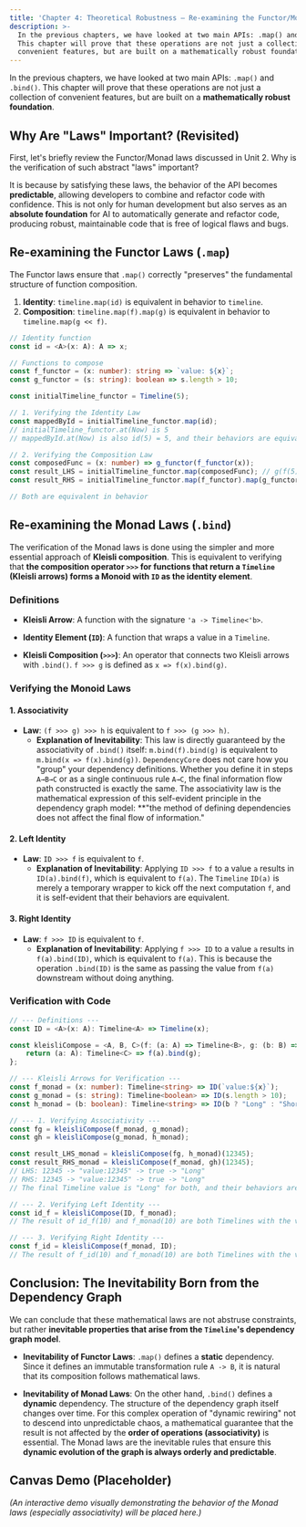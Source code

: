 ```yaml
---
title: 'Chapter 4: Theoretical Robustness — Re-examining the Functor/Monad Laws'
description: >-
  In the previous chapters, we have looked at two main APIs: .map() and .bind().
  This chapter will prove that these operations are not just a collection of
  convenient features, but are built on a mathematically robust foundation.
---
```

In the previous chapters, we have looked at two main APIs: `.map()` and `.bind()`. This chapter will prove that these operations are not just a collection of convenient features, but are built on a **mathematically robust foundation**.

## Why Are "Laws" Important? (Revisited)

First, let's briefly review the Functor/Monad laws discussed in Unit 2. Why is the verification of such abstract "laws" important?

It is because by satisfying these laws, the behavior of the API becomes **predictable**, allowing developers to combine and refactor code with confidence. This is not only for human development but also serves as an **absolute foundation** for AI to automatically generate and refactor code, producing robust, maintainable code that is free of logical flaws and bugs.

## Re-examining the Functor Laws (`.map`)

The Functor laws ensure that `.map()` correctly "preserves" the fundamental structure of function composition.

1.  **Identity**: `timeline.map(id)` is equivalent in behavior to `timeline`.
2.  **Composition**: `timeline.map(f).map(g)` is equivalent in behavior to `timeline.map(g << f)`.

<!-- end list -->

```typescript
// Identity function
const id = <A>(x: A): A => x;

// Functions to compose
const f_functor = (x: number): string => `value: ${x}`;
const g_functor = (s: string): boolean => s.length > 10;

const initialTimeline_functor = Timeline(5);

// 1. Verifying the Identity Law
const mappedById = initialTimeline_functor.map(id);
// initialTimeline_functor.at(Now) is 5
// mappedById.at(Now) is also id(5) = 5, and their behaviors are equivalent

// 2. Verifying the Composition Law
const composedFunc = (x: number) => g_functor(f_functor(x));
const result_LHS = initialTimeline_functor.map(composedFunc); // g(f(5)) -> false
const result_RHS = initialTimeline_functor.map(f_functor).map(g_functor);   // f(5) -> "value: 5" -> g("value: 5") -> false

// Both are equivalent in behavior
```

## Re-examining the Monad Laws (`.bind`)

The verification of the Monad laws is done using the simpler and more essential approach of **Kleisli composition**. This is equivalent to verifying that **the composition operator `>>>` for functions that return a `Timeline` (Kleisli arrows) forms a Monoid with `ID` as the identity element**.

### Definitions

- **Kleisli Arrow**: A function with the signature `'a -> Timeline<'b>`.

- **Identity Element (`ID`)**: A function that wraps a value in a `Timeline`.

- **Kleisli Composition (`>>>`)**: An operator that connects two Kleisli arrows with `.bind()`. `f >>> g` is defined as `x => f(x).bind(g)`.

### Verifying the Monoid Laws

#### 1. Associativity

- **Law**: `(f >>> g) >>> h` is equivalent to `f >>> (g >>> h)`.
  - **Explanation of Inevitability**: This law is directly guaranteed by the associativity of `.bind()` itself: `m.bind(f).bind(g)` is equivalent to `m.bind(x => f(x).bind(g))`. `DependencyCore` does not care how you "group" your dependency definitions. Whether you define it in steps `A→B→C` or as a single continuous rule `A→C`, the final information flow path constructed is exactly the same. The associativity law is the mathematical expression of this self-evident principle in the dependency graph model: **"the method of defining dependencies does not affect the final flow of information."

#### 2. Left Identity

- **Law**: `ID >>> f` is equivalent to `f`.
  - **Explanation of Inevitability**: Applying `ID >>> f` to a value `a` results in `ID(a).bind(f)`, which is equivalent to `f(a)`. The `Timeline` `ID(a)` is merely a temporary wrapper to kick off the next computation `f`, and it is self-evident that their behaviors are equivalent.

#### 3. Right Identity

- **Law**: `f >>> ID` is equivalent to `f`.
  - **Explanation of Inevitability**: Applying `f >>> ID` to a value `a` results in `f(a).bind(ID)`, which is equivalent to `f(a)`. This is because the operation `.bind(ID)` is the same as passing the value from `f(a)` downstream without doing anything.

### Verification with Code

```typescript
// --- Definitions ---
const ID = <A>(x: A): Timeline<A> => Timeline(x);

const kleisliCompose = <A, B, C>(f: (a: A) => Timeline<B>, g: (b: B) => Timeline<C>) => {
    return (a: A): Timeline<C> => f(a).bind(g);
};

// --- Kleisli Arrows for Verification ---
const f_monad = (x: number): Timeline<string> => ID(`value:${x}`);
const g_monad = (s: string): Timeline<boolean> => ID(s.length > 10);
const h_monad = (b: boolean): Timeline<string> => ID(b ? "Long" : "Short");

// --- 1. Verifying Associativity ---
const fg = kleisliCompose(f_monad, g_monad);
const gh = kleisliCompose(g_monad, h_monad);

const result_LHS_monad = kleisliCompose(fg, h_monad)(12345);
const result_RHS_monad = kleisliCompose(f_monad, gh)(12345);
// LHS: 12345 -> "value:12345" -> true -> "Long"
// RHS: 12345 -> "value:12345" -> true -> "Long"
// The final Timeline value is "Long" for both, and their behaviors are equivalent

// --- 2. Verifying Left Identity ---
const id_f = kleisliCompose(ID, f_monad);
// The result of id_f(10) and f_monad(10) are both Timelines with the value "value:10", and their behaviors are equivalent

// --- 3. Verifying Right Identity ---
const f_id = kleisliCompose(f_monad, ID);
// The result of f_id(10) and f_monad(10) are both Timelines with the value "value:10", and their behaviors are equivalent
```

## Conclusion: The Inevitability Born from the Dependency Graph

We can conclude that these mathematical laws are not abstruse constraints, but rather **inevitable properties that arise from the `Timeline`'s dependency graph model**.

- **Inevitability of Functor Laws**: `.map()` defines a **static** dependency. Since it defines an immutable transformation rule `A -> B`, it is natural that its composition follows mathematical laws.

- **Inevitability of Monad Laws**: On the other hand, `.bind()` defines a **dynamic** dependency. The structure of the dependency graph itself changes over time. For this complex operation of "dynamic rewiring" not to descend into unpredictable chaos, a mathematical guarantee that the result is not affected by the **order of operations (associativity)** is essential. The Monad laws are the inevitable rules that ensure this **dynamic evolution of the graph is always orderly and predictable**.

## Canvas Demo (Placeholder)

*(An interactive demo visually demonstrating the behavior of the Monad laws (especially associativity) will be placed here.)*
